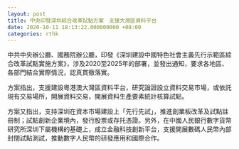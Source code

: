```yaml
---
layout: post
title: 中央印發深圳綜合改革試點方案　支援大灣區資料平台
date: 2020-10-11 18:13:22.000000000 +08:00
categories: rthk
---
```


中共中央辦公廳、國務院辦公廳，印發《深圳建設中國特色社會主義先行示範區綜合改革試點實施方案》，涉及2020至2025年的部署，並發出通知，要求各地區、各部門結合實際情況，認真貫徹落實。

方案指出，支援建設粵港澳大灣區資料平台，研究論證設立資料交易市場，或依託現有交易場所，開展資料交易，開展資料生產要素統計核算試點。

方案又指出，支持深圳在資本市場建設上「先行先試」，推進創業板改革及試點註冊制；試點創新企業境內，發行股票或存托憑證。另外，在中國人民銀行數字貨幣研究所深圳下屬機構的基礎上，成立金融科技創新平台，支援開展數碼人民幣內部封閉試點測試，推動數字人民幣的研發應用和國際合作。
